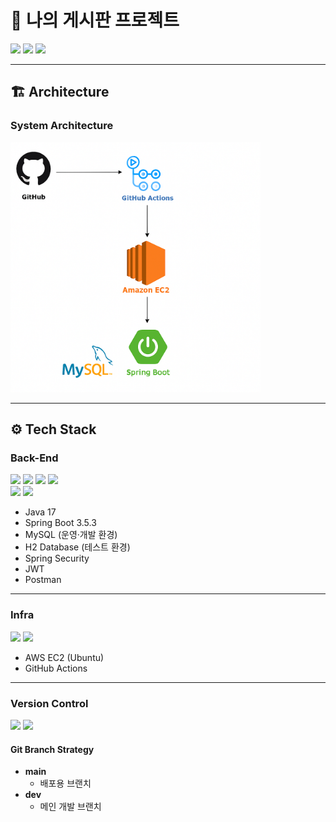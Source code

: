 # 📌 나의 게시판 프로젝트

<img src="https://img.shields.io/badge/java-007396?style=for-the-badge&logo=java&logoColor=white">
<img src="https://img.shields.io/badge/springboot-6DB33F?style=for-the-badge&logo=springboot&logoColor=white">
<img src="https://img.shields.io/badge/mysql-4479A1?style=for-the-badge&logo=mysql&logoColor=white">

---

## 🏗 Architecture

### System Architecture

<!-- 시스템 아키텍처 그림 크기 조정 -->
<div align="left">
  <img src="img_1.png" alt="System Architecture" style="max-width:400px;">
</div>

---

## ⚙ Tech Stack

### **Back-End**

<img src="https://img.shields.io/badge/java-007396?style=for-the-badge&logo=java&logoColor=white">
<img src="https://img.shields.io/badge/springboot-6DB33F?style=for-the-badge&logo=springboot&logoColor=white">
<img src="https://img.shields.io/badge/mysql-4479A1?style=for-the-badge&logo=mysql&logoColor=white">
<img src="https://img.shields.io/badge/hibernate-59666C?style=for-the-badge&logo=hibernate&logoColor=white"><br>
<img src="https://img.shields.io/badge/springsecurity-6DB33F?style=for-the-badge&logo=springsecurity&logoColor=white">
<img src="https://img.shields.io/badge/postman-FF6C37?style=for-the-badge&logo=postman&logoColor=white">

- Java 17
- Spring Boot 3.5.3
- MySQL (운영·개발 환경)
- H2 Database (테스트 환경)
- Spring Security
- JWT
- Postman

---

### **Infra**

<img src="https://img.shields.io/badge/amazonec2-FF9900?style=for-the-badge&logo=amazonec2&logoColor=white">
<img src="https://img.shields.io/badge/githubactions-2088FF?style=for-the-badge&logo=githubactions&logoColor=white">

- AWS EC2 (Ubuntu)
- GitHub Actions

---

### **Version Control**

<img src="https://img.shields.io/badge/git-F05032?style=for-the-badge&logo=git&logoColor=white">
<img src="https://img.shields.io/badge/github-181717?style=for-the-badge&logo=github&logoColor=white">

#### **Git Branch Strategy**

- **main**
    - 배포용 브랜치
- **dev**
    - 메인 개발 브랜치

